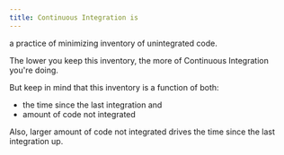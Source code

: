 ```yaml
---
title: Continuous Integration is
---
```


a practice of minimizing inventory of unintegrated code.  

The lower you keep this inventory, the more of Continuous Integration you're doing.  

But keep in mind that this inventory is a function of both:
- the time since the last integration and
- amount of code not integrated

Also, larger amount of code not integrated drives the time since the last integration up.
